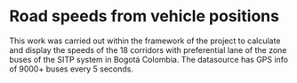 # Road speeds from vehicle positions
This work was carried out within the framework of the project to calculate and display the speeds of the 18 corridors with preferential lane of the zone buses of the SITP system in Bogotá Colombia.
The datasource has GPS info of 9000+ buses every 5 seconds.
